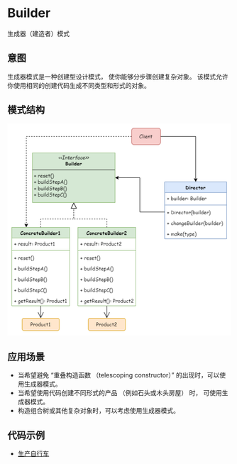 # Builder
生成器（建造者）模式

## 意图
生成器模式是一种创建型设计模式， 使你能够分步骤创建复杂对象。 该模式允许你使用相同的创建代码生成不同类型和形式的对象。

## 模式结构
![](./builder.png)

## 应用场景
- 当希望避免 “重叠构造函数 （telescoping constructor）” 的出现时，可以使用生成器模式。
- 当希望使用代码创建不同形式的产品 （例如石头或木头房屋） 时， 可使用生成器模式。
- 构造组合树或其他复杂对象时，可以考虑使用生成器模式。

## 代码示例
- [生产自行车](../../src/builder/Bike.h)
